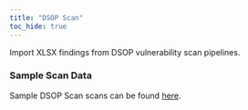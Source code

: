 ```yaml
---
title: "DSOP Scan"
toc_hide: true
---
```

Import XLSX findings from DSOP vulnerability scan pipelines.

### Sample Scan Data
Sample DSOP Scan scans can be found [here](https://github.com/DefectDojo/django-DefectDojo/tree/master/unittests/scans/dsop).